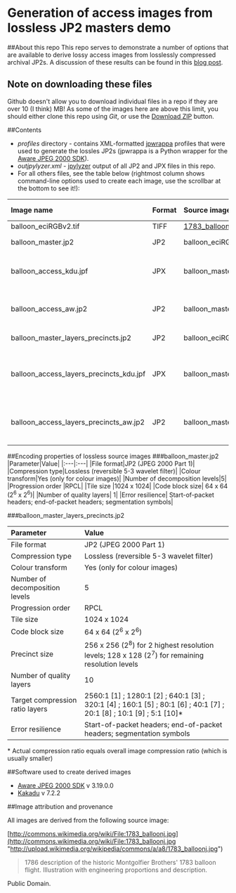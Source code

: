 # Generation of access images from lossless JP2 masters demo

##About this repo
This repo serves to demonstrate a number of options that are available to derive lossy access images from losslessly compressed archival JP2s. A discussion of these results can be found in this [blog post](). 

## Note on downloading these files
Github doesn't allow you to download individual files in a repo if they are over 10 (I think) MB! As some of the images here are above this limit, you should either clone this repo using *Git*, or use the  [Download ZIP](https://github.com/bitsgalore/JP2AccessGeneration/archive/master.zip) button. 

##Contents

* *profiles* directory - contains XML-formatted [jpwrappa](https://github.com/openplanets/jpwrappa) profiles that were used to generate the lossles JP2s (jpwrappa is a Python wrapper for the [Aware JPEG 2000 SDK](http://www.aware.com/imaging/jpeg2000sdk.html)).
* *outjpylyzer.xml* - [jpylyzer](https://github.com/openplanets/jpylyzer) output of all JP2 and JPX files in this repo.
* For all others files, see the table below (rightmost column shows command-line options used to create each image, use the scrollbar at the bottom to see it!):

|Image name|Format|Source image|Creator tool|Command line|
|:---|:---|:---|:---|:---|
|balloon_eciRGBv2.tif|TIFF|[1783_balloonj.jpg](http://upload.wikimedia.org/wikipedia/commons/a/a8/1783_balloonj.jpg)|-|-|
|balloon_master.jp2|JP2|balloon_eciRGBv2.tif|Aware|Via [jpwrappa](https://github.com/openplanets/jpwrappa), profile [optionsMasterLossless.xml](https://github.com/bitsgalore/JP2AccessGeneration/blob/master/profiles/optionsMasterLossless.xml)|
|balloon_access_kdu.jpf|JPX|balloon_master.jp2|Kakadu|`kdu_transcode -i balloon_master.jp2`<br>`-o balloon_access_kdu.jpf` <br> `-jpx_layers sRGB,0,1,2`<br> `Sprofile=PROFILE2` <br> `-rate 1.2`|
|balloon_access_aw.jp2|JP2|balloon_master.jp2|Aware|`j2kdriver -i balloon_master.jp2` <br> `-R 20` <br> `-w I97`<br> `-t JP2` <br> `-o balloon_access_aw.jp2`|
|balloon_master_layers_precincts.jp2|JP2|balloon_eciRGBv2.tif|Aware|Via [jpwrappa](https://github.com/openplanets/jpwrappa), profile [optionsMasterLosslessLayersPrecincts.xml](https://github.com/bitsgalore/JP2AccessGeneration/blob/master/profiles/optionsMasterLosslessLayersPrecincts.xml)|
|balloon_access_layers_precincts_kdu.jpf|JPX|balloon_master_layers_precincts.jp2|Kakadu|`kdu_transcode -i balloon_master_layers_precincts.jp2`<br>`-o balloon_access_layers_precincts_kdu.jpf` <br> `-jpx_layers sRGB,0,1,2`<br> `Sprofile=PROFILE2` <br> `-rate 1.2`|
|balloon_access_layers_precincts_aw.jp2|JP2|balloon_master_layers_precincts.jp2|Aware|`j2kdriver -i balloon_master_layers_precincts.jp2` <br> `-ql 3` <br> `-t JP2` <br> `-o balloon_access_layers_precincts_aw.jp2`|

##Encoding properties of lossless source images
###balloon_master.jp2 
|Parameter|Value|
|:---|:---|
|File format|JP2 (JPEG 2000 Part 1)|
|Compression type|Lossless (reversible 5-3 wavelet filter)|
|Colour transform|Yes (only for colour images)|
|Number of decomposition levels|5|
|Progression order |RPCL|
|Tile size |1024 x 1024|
|Code block size| 64 x 64 (2<sup>6</sup> x 2<sup>6</sup>)|
|Number of quality layers|	1|
|Error resilience|	Start-of-packet headers; end-of-packet headers; segmentation symbols|

###balloon_master_layers_precincts.jp2

|Parameter|Value|
|:---|:---|
|File format|JP2 (JPEG 2000 Part 1)|
|Compression type|Lossless (reversible 5-3 wavelet filter)|
|Colour transform|Yes (only for colour images)|
|Number of decomposition levels|5|
|Progression order |RPCL|
|Tile size |1024 x 1024|
|Code block size| 64 x 64 (2<sup>6</sup> x 2<sup>6</sup>)|
|Precinct size	|256 x 256 (2<sup>8</sup>) for 2 highest resolution levels; 128 x 128 (2<sup>7</sup>) for remaining resolution levels|
|Number of quality layers|10|
|Target compression ratio layers|2560:1 [1] ; 1280:1 [2] ;  640:1 [3] ; 320:1 [4] ; 160:1 [5] ; 80:1 [6] ; 40:1 [7] ; 20:1 [8] ; 10:1 [9] ; 5:1 [10]\*|
|Error resilience|	Start-of-packet headers; end-of-packet headers; segmentation symbols|

\* Actual compression ratio equals overall image compression ratio (which is usually smaller)

##Software used to create derived images
- [Aware JPEG 2000 SDK](http://www.aware.com/imaging/jpeg2000sdk.html) v 3.19.0.0
- [Kakadu](http://www.kakadusoftware.com/) v 7.2.2


##Image attribution and provenance

All images are derived from the following source image: 

[http://commons.wikimedia.org/wiki/File:1783_balloonj.jpg](http://commons.wikimedia.org/wiki/File:1783_balloonj.jpg "http://upload.wikimedia.org/wikipedia/commons/a/a8/1783_balloonj.jpg")

> 1786 description of the historic Montgolfier Brothers' 1783 balloon flight. Illustration with engineering proportions and description.

Public Domain.
